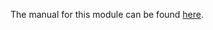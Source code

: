 The manual for this module can be found [here](http://ccrm.vims.edu/yinglong/wiki_files/structs_main.pdf).